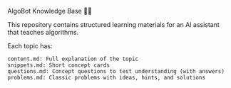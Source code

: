 AlgoBot Knowledge Base 🧠🤖

This repository contains structured learning materials for an AI assistant that teaches algorithms.

Each topic has:

    content.md: Full explanation of the topic 
    snippets.md: Short concept cards 
    questions.md: Concept questions to test understanding (with answers) 
    problems.md: Classic problems with ideas, hints, and solutions 
